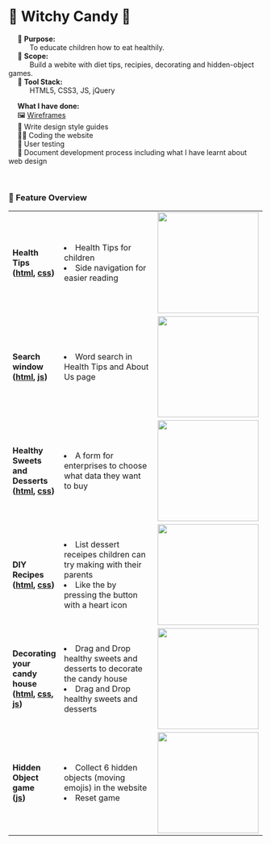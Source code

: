 # 🍬 Witchy Candy 🍭

&emsp; 🎯 **Purpose:** <br> 
&emsp;&emsp;&emsp;To educate children how to eat healthily. <br>
&emsp; 📐 **Scope:**   <br> 
&emsp;&emsp;&emsp;Build a webite with diet tips, recipies, decorating and hidden-object games. <br>
&emsp; 🧰 **Tool Stack:**   <br>
&emsp;&emsp;&emsp;HTML5, CSS3, JS, jQuery 
<br>

&emsp; **What I have done:** <br>
&emsp; 🖼 [Wireframes](https://xd.adobe.com/view/f304c61e-5c45-413b-a699-0bbdd010f2ba-a657/) <br>
&emsp; 🎨  Write design style guides<br>
&emsp; 👩‍💻 Coding the website<br>
&emsp; 🧪 User testing <br>
&emsp; 📃 Document development process including what I have learnt about web design<br>

<br>

### 🔨 Feature Overview
<table>
<tr>
  <td> 
    <b>Health Tips<br>(<a href="https://github.com/NicoleTYF/WitchyCandy/blob/main/Web_Project/Health_tips.html">html</a>, <a href="https://github.com/NicoleTYF/WitchyCandy/blob/main/Web_Project/css/ArticlesPages.css">css</a>)</b>  
  </td>
  <td width="350"><li>Health Tips for children </li><li>Side navigation for easier reading </li></td>
  <td><img src="https://github.com/NicoleTYF/WitchyCandy/blob/main/WC_healthTips_screenshot.PNG" height="200"/></td>
</tr>
  
<tr>
  <td> 
    <b>Search window<br>(<a href="https://github.com/NicoleTYF/WitchyCandy/blob/main/Web_Project/Health_tips.html">html</a>, <a href="https://github.com/NicoleTYF/WitchyCandy/blob/main/Web_Project/js/script.js">js</a>)</b>  
  </td>
  <td width="350"><li>Word search in Health Tips and About Us page </li></td>
  <td><img src="https://github.com/NicoleTYF/WitchyCandy/blob/main/WC_search_screenshot.PNG" height="200"/></td>
</tr>
  
<tr>
  <td> 
    <b>Healthy Sweets and Desserts<br>(<a href="https://github.com/NicoleTYF/WitchyCandy/blob/main/Web_Project/Sweets_Desserts.html">html</a>, <a href="https://github.com/NicoleTYF/WitchyCandy/blob/main/Web_Project/css/CellPages.css">css</a>)</b>  
  </td>
  <td width="350"><li>A form for enterprises to choose what data they want to buy </li></td>
  <td><img src="https://github.com/NicoleTYF/WitchyCandy/blob/main/WC_sweet_screenshot.PNG" height="200"/></td>
</tr>
  
<tr>
  <td> 
    <b>DIY Recipes<br>(<a href="https://github.com/NicoleTYF/WitchyCandy/blob/main/Web_Project/DIY_ideas.html">html</a>, <a href="https://github.com/NicoleTYF/WitchyCandy/blob/main/Web_Project/css/CellPages.css">css</a>)</b>  
  </td>
  <td width="350"><li>List dessert receipes children can try making with their parents </li><li>Like the by pressing the button with a heart icon</li></td>
  <td><img src="https://github.com/NicoleTYF/WitchyCandy/blob/main/WC_recipes_screenshot.PNG" height="200"/></td>
</tr>

<tr>
  <td> 
    <b>Decorating your candy house<br>(<a href="https://github.com/NicoleTYF/WitchyCandy/blob/main/Web_Project/Decor_house.html">html</a>, <a href="https://github.com/NicoleTYF/WitchyCandy/blob/main/Web_Project/css/Decor_house.css">css</a>, <a href="https://github.com/NicoleTYF/WitchyCandy/blob/main/Web_Project/js/script.js">js</a>)</b>  
  </td>
  <td width="350"><li>Drag and Drop healthy sweets and desserts to decorate the candy house </li><li>Drag and Drop healthy sweets and desserts </li></td>
  <td><img src="https://github.com/NicoleTYF/WitchyCandy/blob/main/WC_decor_screenshot.PNG" height="200"/></td>
</tr>

<tr>
  <td> 
    <b>Hidden Object game<br>(<a href="https://github.com/NicoleTYF/WitchyCandy/blob/main/Web_Project/js/script.js">js</a>)</b>  
  </td>
  <td width="350"><li>Collect 6 hidden objects (moving emojis) in the website </li><li>Reset game </li></td>
  <td><img src="https://github.com/NicoleTYF/WitchyCandy/blob/main/WC_hiddenObject_screenshot.PNG" height="200"/></td>
</tr>
</table>

